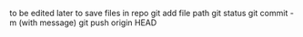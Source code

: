 to be edited later
to save files in repo
git add file path
git status
git commit -m (with message)
git push origin HEAD
